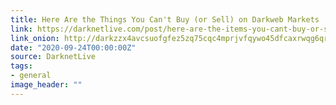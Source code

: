 ```yaml
---
title: Here Are the Things You Can't Buy (or Sell) on Darkweb Markets
link: https://darknetlive.com/post/here-are-the-items-you-cant-buy-or-sell-on-darkweb-markets/
link_onion: http://darkzzx4avcsuofgfez5zq75cqc4mprjvfqywo45dfcaxrwqg6qrlfid.onion/post/here-are-the-items-you-cant-buy-or-sell-on-darkweb-markets/
date: "2020-09-24T00:00:00Z"
source: DarknetLive
tags:
- general
image_header: ""
---
```

